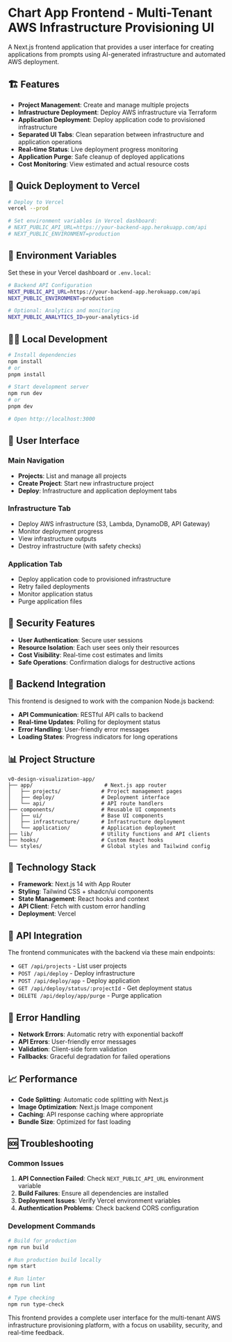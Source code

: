 # Chart App Frontend - Multi-Tenant AWS Infrastructure Provisioning UI

A Next.js frontend application that provides a user interface for creating applications from prompts using AI-generated infrastructure and automated AWS deployment.

## 🏗️ Features

- **Project Management**: Create and manage multiple projects
- **Infrastructure Deployment**: Deploy AWS infrastructure via Terraform
- **Application Deployment**: Deploy application code to provisioned infrastructure
- **Separated UI Tabs**: Clean separation between infrastructure and application operations
- **Real-time Status**: Live deployment progress monitoring
- **Application Purge**: Safe cleanup of deployed applications
- **Cost Monitoring**: View estimated and actual resource costs

## 🚀 Quick Deployment to Vercel

```bash
# Deploy to Vercel
vercel --prod

# Set environment variables in Vercel dashboard:
# NEXT_PUBLIC_API_URL=https://your-backend-app.herokuapp.com/api
# NEXT_PUBLIC_ENVIRONMENT=production
```

## 🔧 Environment Variables

Set these in your Vercel dashboard or `.env.local`:

```bash
# Backend API Configuration
NEXT_PUBLIC_API_URL=https://your-backend-app.herokuapp.com/api
NEXT_PUBLIC_ENVIRONMENT=production

# Optional: Analytics and monitoring
NEXT_PUBLIC_ANALYTICS_ID=your-analytics-id
```

## 🏃‍♂️ Local Development

```bash
# Install dependencies
npm install
# or
pnpm install

# Start development server
npm run dev
# or
pnpm dev

# Open http://localhost:3000
```

## 🎯 User Interface

### Main Navigation
- **Projects**: List and manage all projects
- **Create Project**: Start new infrastructure project
- **Deploy**: Infrastructure and application deployment tabs

### Infrastructure Tab
- Deploy AWS infrastructure (S3, Lambda, DynamoDB, API Gateway)
- Monitor deployment progress
- View infrastructure outputs
- Destroy infrastructure (with safety checks)

### Application Tab
- Deploy application code to provisioned infrastructure
- Retry failed deployments
- Monitor application status
- Purge application files

## 🔐 Security Features

- **User Authentication**: Secure user sessions
- **Resource Isolation**: Each user sees only their resources
- **Cost Visibility**: Real-time cost estimates and limits
- **Safe Operations**: Confirmation dialogs for destructive actions

## 🤝 Backend Integration

This frontend is designed to work with the companion Node.js backend:
- **API Communication**: RESTful API calls to backend
- **Real-time Updates**: Polling for deployment status
- **Error Handling**: User-friendly error messages
- **Loading States**: Progress indicators for long operations

## 📊 Project Structure

```
v0-design-visualization-app/
├── app/                       # Next.js app router
│   ├── projects/             # Project management pages
│   ├── deploy/               # Deployment interface
│   └── api/                  # API route handlers
├── components/               # Reusable UI components
│   ├── ui/                   # Base UI components
│   ├── infrastructure/       # Infrastructure deployment
│   └── application/          # Application deployment
├── lib/                      # Utility functions and API clients
├── hooks/                    # Custom React hooks
└── styles/                   # Global styles and Tailwind config
```

## 🎨 Technology Stack

- **Framework**: Next.js 14 with App Router
- **Styling**: Tailwind CSS + shadcn/ui components
- **State Management**: React hooks and context
- **API Client**: Fetch with custom error handling
- **Deployment**: Vercel

## 🔄 API Integration

The frontend communicates with the backend via these main endpoints:

- `GET /api/projects` - List user projects
- `POST /api/deploy` - Deploy infrastructure
- `POST /api/deploy/app` - Deploy application
- `GET /api/deploy/status/:projectId` - Get deployment status
- `DELETE /api/deploy/app/purge` - Purge application

## 🚨 Error Handling

- **Network Errors**: Automatic retry with exponential backoff
- **API Errors**: User-friendly error messages
- **Validation**: Client-side form validation
- **Fallbacks**: Graceful degradation for failed operations

## 📈 Performance

- **Code Splitting**: Automatic code splitting with Next.js
- **Image Optimization**: Next.js Image component
- **Caching**: API response caching where appropriate
- **Bundle Size**: Optimized for fast loading

## 🆘 Troubleshooting

### Common Issues

1. **API Connection Failed**: Check `NEXT_PUBLIC_API_URL` environment variable
2. **Build Failures**: Ensure all dependencies are installed
3. **Deployment Issues**: Verify Vercel environment variables
4. **Authentication Problems**: Check backend CORS configuration

### Development Commands

```bash
# Build for production
npm run build

# Run production build locally
npm start

# Run linter
npm run lint

# Type checking
npm run type-check
```

This frontend provides a complete user interface for the multi-tenant AWS infrastructure provisioning platform, with a focus on usability, security, and real-time feedback.
